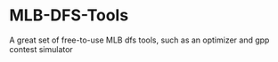 # MLB-DFS-Tools
A great set of free-to-use MLB dfs tools, such as an optimizer and gpp contest simulator
